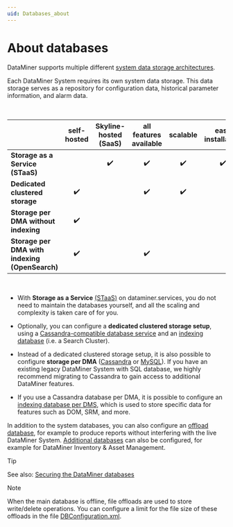 ```yaml
---
uid: Databases_about
---
```


# About databases

DataMiner supports multiple different [system data storage architectures](xref:Supported_system_data_storage_architectures).

Each DataMiner System requires its own system data storage. This data storage serves as a repository for configuration data, historical parameter information, and alarm data.

<br/>

| | self-hosted | Skyline-hosted (SaaS) | all features available | scalable | easy installation | automatic backups | effortless maintenance |
|--|:--:|:--:|:--:|:--:|:--:|:--:|:--:|
| **Storage as a Service (STaaS)** | | :heavy_check_mark: | :heavy_check_mark: | :heavy_check_mark: | :heavy_check_mark: | :heavy_check_mark: | :heavy_check_mark: |
| **Dedicated clustered storage** | :heavy_check_mark: | | :heavy_check_mark: | :heavy_check_mark: | | | |
| **Storage per DMA without indexing** | :heavy_check_mark: | | | | | | |
| **Storage per DMA with indexing (OpenSearch)** | :heavy_check_mark: | | :heavy_check_mark: | | | |  |

<br/>

- With **Storage as a Service** [(STaaS)](xref:STaaS) on dataminer.services, you do not need to maintain the databases yourself, and all the scaling and complexity is taken care of for you.

- Optionally, you can configure a **dedicated clustered storage setup**, using a [Cassandra-compatible database service](xref:Cassandra_database) and an [indexing database](xref:Indexing_Database) (i.e. a Search Cluster).

- Instead of a dedicated clustered storage setup, it is also possible to configure **storage per DMA** ([Cassandra](xref:Migrating_the_general_database_to_Cassandra) or [MySQL](xref:MySQL_database)). If you have an existing legacy DataMiner System with SQL database, we highly recommend migrating to Cassandra to gain access to additional DataMiner features.

- If you use a Cassandra database per DMA, it is possible to configure an [indexing database per DMS](xref:Indexing_Database), which is used to store specific data for features such as DOM, SRM, and more.

In addition to the system databases, you can also configure an [offload database](xref:Offload_database), for example to produce reports without interfering with the live DataMiner System. [Additional databases](xref:Configuring_an_additional_database) can also be configured, for example for DataMiner Inventory & Asset Management.

> [!TIP]
> See also: [Securing the DataMiner databases](xref:Cassandra_authentication)

> [!NOTE]
> When the main database is offline, file offloads are used to store write/delete operations. You can configure a limit for the file size of these offloads in the file [DBConfiguration.xml](xref:DBConfiguration_xml).
